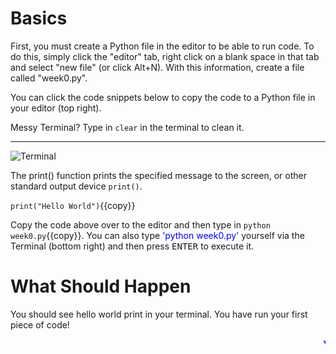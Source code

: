 # Basics

First, you must create a Python file in the editor to be able to run code. To do this, simply click the "editor" tab, right click on a blank space in that tab and select "new file" (or click Alt+N). With this information, create a file called "week0.py".

You can click the code snippets below to copy the code to a Python file in your editor (top right).

Messy Terminal? Type in `clear` in the terminal to clean it.

<hr>

![Terminal](./assets/HelloWorld.png)

The print() function prints the specified message to the screen, or other standard output device ```print()```.

`print("Hello World")`{{copy}}

Copy the code above over to the editor and then type in 
`python week0.py`{{copy}}. You can also type <span style="color:blue">'python week0.py'</span> yourself via the Terminal (bottom right) and then press <kbd>ENTER</kbd> to execute it.


# What Should Happen
You should see hello world print in your terminal. You have run your first piece of code!

<marquee style='color: blue;'><b>Yay you've completed part 1!</b></marquee>
